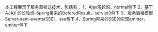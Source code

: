 本工程展示了服务器推送技术，包括有：
1、Ajax短轮询，normal包下
2、基于 AJAX 的长轮询-Spring带来的DeferedResult，servlet3包下
3、服务器推模型Server-sent-events(SSE)，sse包下
4、Spring带来的SSE的实现emitter，emitter包下
